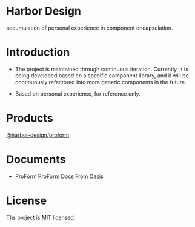 # Harbor Design

accumulation of personal experience in component encapsulation.

# Introduction

- The project is maintained through continuous iteration. Currently, it is being developed based on a specific component library, and it will be continuously refactored into more generic components in the future.

- Based on personal experience, for reference only.

# Products

[@harbor-design/proform](https://www.npmjs.com/package/@harbor-design/proform)

# Documents

- ProForm
  [ProForm Docs From Oasis](https://yiwwhl.github.io/oasis/docs/harbor-design/pro-form/introduction/what.html)

# License

Ths project is [MIT licensed](./LICENSE).
